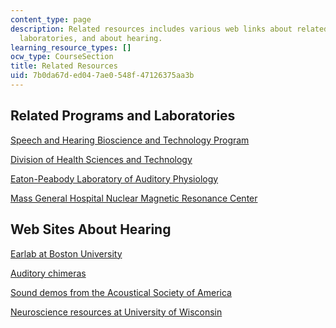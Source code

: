 ```yaml
---
content_type: page
description: Related resources includes various web links about related programs,
  laboratories, and about hearing.
learning_resource_types: []
ocw_type: CourseSection
title: Related Resources
uid: 7b0da67d-ed04-7ae0-548f-47126375aa3b
---
```


Related Programs and Laboratories
---------------------------------

[Speech and Hearing Bioscience and Technology Program](http://web.mit.edu/shbt/)

[Division of Health Sciences and Technology](http://hst.mit.edu/)

[Eaton-Peabody Laboratory of Auditory Physiology](http://www.masseyeandear.org/research/otolaryngology/investigators/laboratories/eaton-peabody-laboratories/)

[Mass General Hospital Nuclear Magnetic Resonance Center](http://www.nmr.mgh.harvard.edu/)

Web Sites About Hearing
-----------------------

[Earlab at Boston University](https://www.bu.edu/tech/support/research/visualization/gallery/earlabnew/)

[Auditory chimeras](http://research.meei.harvard.edu/chimera/)

[Sound demos from the Acoustical Society of America](http://asa.aip.org/sound.html)

[Neuroscience resources at University of Wisconsin](https://neuro.wisc.edu/)